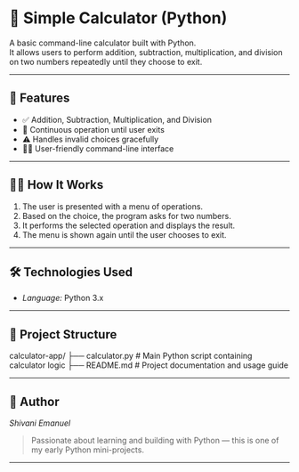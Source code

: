 # 🧮 Simple Calculator (Python)

A basic command-line calculator built with Python.  
It allows users to perform addition, subtraction, multiplication, and division on two numbers repeatedly until they choose to exit.

---

## 🚀 Features

- ✅ Addition, Subtraction, Multiplication, and Division
- 🔁 Continuous operation until user exits
- ⚠️ Handles invalid choices gracefully
- 🧑‍💻 User-friendly command-line interface

---

## 🧑‍🍳 How It Works

1. The user is presented with a menu of operations.
2. Based on the choice, the program asks for two numbers.
3. It performs the selected operation and displays the result.
4. The menu is shown again until the user chooses to exit.

---

## 🛠️ Technologies Used

- *Language:* Python 3.x

---

## 📂 Project Structure

calculator-app/
├── calculator.py       # Main Python script containing calculator logic
├── README.md           # Project documentation and usage guide

---

## 🧠 Author

*Shivani Emanuel*

> Passionate about learning and building with Python — this is one of my early Python mini-projects.

---
